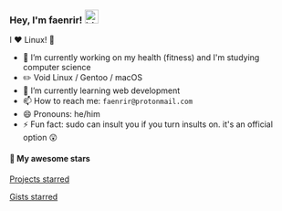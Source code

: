 ### Hey, I'm faenrir! <img src="https://user-images.githubusercontent.com/1303154/88677602-1635ba80-d120-11ea-84d8-d263ba5fc3c0.gif" width="24px" alt="hi">

I ❤️ Linux! 🐧 

- 🔭 I’m currently working on my health (fitness) and I'm studying computer science
- :pencil2: Void Linux / Gentoo / macOS
- :seedling: I’m currently learning web development
- 📫 How to reach me: `faenrir@protonmail.com`
- 😄 Pronouns: he/him
- ⚡ Fun fact: sudo can insult you if you turn insults on. it's an official option 😲

#### :star2: My awesome stars

[Projects starred](https://github.com/faenrir?tab=stars)

[Gists starred](https://gist.github.com/faenrir/starred)

